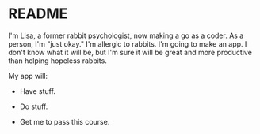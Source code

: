 # README

I'm Lisa, a former rabbit psychologist, now making a go as a coder. As a person, I'm "just okay." I'm allergic to rabbits. I'm going to make an app. I don't know what it will be, but I'm sure it will be great and more productive than helping hopeless rabbits.

My app will:

* Have stuff.

* Do stuff.

* Get me to pass this course.